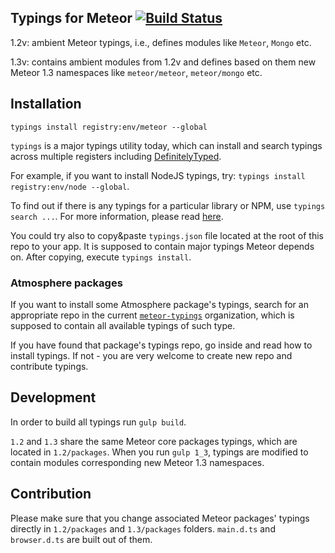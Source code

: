 ## Typings for Meteor [![Build Status](https://travis-ci.org/meteor-typings/meteor.svg?branch=master)](https://travis-ci.org/meteor-typings/meteor)

1.2v: ambient Meteor typings, i.e., defines modules like `Meteor`, `Mongo` etc.

1.3v: contains ambient modules from 1.2v and defines based on them new Meteor 1.3 namespaces
like `meteor/meteor`, `meteor/mongo` etc.

## Installation

`typings install registry:env/meteor --global`

`typings` is a major typings utility today, which can install and search typings across
multiple registers including [DefinitelyTyped](https://github.com/DefinitelyTyped/DefinitelyTyped).

For example, if you want to install NodeJS typings, try: `typings install registry:env/node --global`.

To find out if there is any typings for a particular library or NPM, use `typings search ...`.
For more information, please read [here](https://github.com/typings/typings).

You could try also to copy&paste `typings.json` file located at the root of this repo to your app.
It is supposed to contain major typings Meteor depends on. After copying, execute `typings install`.

### Atmosphere packages

If you want to install some Atmosphere package's typings, search for an appropriate repo in the current
[`meteor-typings`](https://github.com/meteor-typings) organization, which is supposed to contain all available typings of such type.

If you have found that package's typings repo, go inside and read how to install typings.
If not - you are very welcome to create new repo and contribute typings.

## Development

In order to build all typings run `gulp build`.

`1.2` and `1.3` share the same Meteor core packages typings, which are located in `1.2/packages`.
When you run `gulp 1_3`, typings are modified to contain modules corresponding new Meteor 1.3 namespaces.

## Contribution

Please make sure that you change associated Meteor packages' typings directly in `1.2/packages` and `1.3/packages` folders.
`main.d.ts` and `browser.d.ts` are built out of them.


